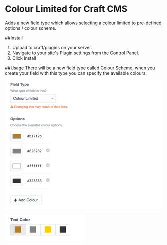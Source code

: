 # Colour Limited for Craft CMS
Adds a new field type which allows selecting a colour limited to pre-defined options / colour scheme.

##Install
1. Upload to craft/plugins on your server.
2. Navigate to your site's Plugin settings from the Control Panel.
3. Click Install

##Usage
There will be a new field type called Colour Scheme, when you create
your field with this type you can specify the available colours.

![Creating a new field](/resources/screenshots/Create-Field.png?raw=true)

![Using the field](/resources/screenshots/Field.png?raw=true)

